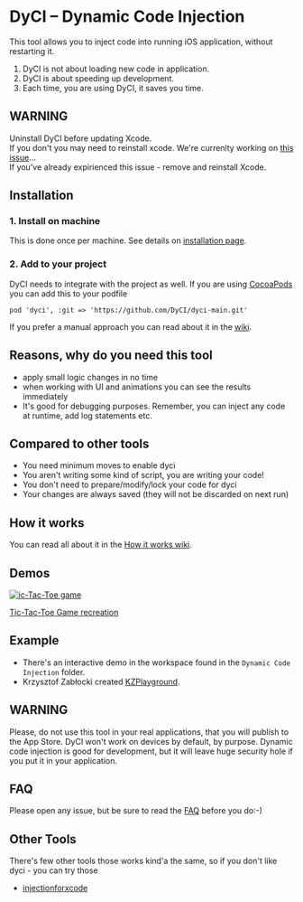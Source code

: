 # DyCI – Dynamic Code Injection
This tool allows you to inject code into running iOS application, without restarting it.

1. DyCI is not about loading new code in application.
2. DyCI is about speeding up development.
3. Each time, you are using DyCI, it saves you time.

## WARNING 
Uninstall DyCI before updating Xcode.  
If you don't you may need to reinstall xcode.
We're currenlty working on [this issue](https://github.com/DyCI/dyci-main/issues/8)...   
If you've already expirienced this issue - remove and reinstall Xcode.

## Installation

### 1. Install on machine
This is done once per machine. See details on [installation page](https://github.com/DyCI/dyci-main/wiki/Installation).

### 2. Add to your project
DyCI needs to integrate with the project as well. If you are using [CocoaPods](https://github.com/CocoaPods/CocoaPods) you can add this to your podfile

```
pod 'dyci', :git => 'https://github.com/DyCI/dyci-main.git'
```

If you prefer a manual approach you can read about it in the [wiki](https://github.com/DyCI/dyci-main/wiki/Using-dyci).

## Reasons, why do you need this tool 
* apply small logic changes in no time
* when working with UI and animations you can see the results immediately
* It's good for debugging purposes. Remember, you can inject any code at runtime, add log statements etc.

## Compared to other tools
* You need minimum moves to enable dyci
* You aren't writing some kind of script, you are writing your code!
* You don't need to prepare/modify/lock your code for dyci 
* Your changes are always saved (they will not be discarded on next run)

## How it works
You can read all about it in the [How it works wiki](https://github.com/DyCI/dyci-main/wiki/How-it-Works).

## Demos

[![ic-Tac-Toe game](http://img.youtube.com/vi/8nyEpAqUug4/maxresdefault.jpg)](https://www.youtube.com/watch?v=8nyEpAqUug4) 

[Tic-Tac-Toe Game recreation](https://www.youtube.com/watch?v=8nyEpAqUug4)

## Example

- There's an interactive demo in the workspace found in the `Dynamic Code Injection` folder.
- Krzysztof Zabłocki created [KZPlayground](https://github.com/krzysztofzablocki/KZPlayground).

## WARNING
Please, do not use this tool in your real applications, that you will publish to the App Store. DyCI won't work on devices by default, by purpose. Dynamic code injection is good for development, but it will leave huge security hole if you put it in your application. 

## FAQ
Please open any issue, but be sure to read the [FAQ](https://github.com/DyCI/dyci-main/wiki/FAQ) before you do:-) 

## Other Tools
There's few other tools those works kind'a the same, so if you don't like dyci - you can try those  

- [injectionforxcode](https://github.com/johnno1962/injectionforxcode)


